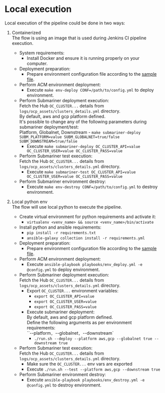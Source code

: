 # Local execution

Local execution of the pipeline could be done in two ways:
1) Containerized  
   The flow is using an image that is used during Jenkins CI pipeline execution.

   * System requirements:
     * Install Docker and ensure it is running properly on your computer.
   * Deployment preparation:
     * Prepare environment configuration file according to the [sample file](config.yml.sample).
   * Perform ACM environment deployment:
     * Execute `make env-deploy CONF=/path/to/config.yml` to deploy environment.
   * Perform Submariner deployment execution:  
     Fetch the Hub `OC_CLUSTER...` details from `logs/ocp_assets/clusters_details.yml` directory.  
     By default, aws and gcp platform defined.  
     It's possible to change any of the following parameters during submariner deployment/test:  
     Platform, Globalnet, Downstream - `make submariner-deploy SUBM_PLATFORM=value SUBM_GLOBALNET=true/false SUBM_DOWNSTREAM=true/false`
     * Execute `make submariner-deploy OC_CLUSTER_API=value OC_CLUSTER_USER=value OC_CLUSTER_PASS=value`
   * Perform Submariner test execution:  
     Fetch the Hub `OC_CLUSTER...` details from `logs/ocp_assets/clusters_details.yml` directory.
     * Execute `make submariner-test OC_CLUSTER_API=value OC_CLUSTER_USER=value OC_CLUSTER_PASS=value`
   * Perform Submariner environment destroy:
     * Execute `make env-destroy CONF=/path/to/config.yml` to destroy environment.

2) Local python env  
   The flow will use local python to execute the pipeline.

   * Create virtual environment for python requirements and activate it:
     * `virtualenv <venv_name> && source <venv_name>/bin/activate`
   * Install python and ansible requirements:
     * `pip install -r requirements.txt`
     * `ansible-galaxy collection install -r requirements.yml`
   * Deployment preparation:
     * Prepare environment configuration file according to the [sample file](config.yml.sample).
   * Perform ACM environment deployment:
     * Execute `ansible-playbook playbooks/env_deploy.yml -e @config.yml` to deploy environment.
   * Perform Submariner deployment execution:  
     Fetch the Hub `OC_CLUSTER...` details from `logs/ocp_assets/clusters_details.yml` directory.
     * Export `OC_CLUSTER...` environment variables:
       * `export OC_CLUSTER_API=value`
       * `export OC_CLUSTER_USER=value`
       * `export OC_CLUSTER_PASS=value`
     * Execute submariner deployment:  
       By default, aws and gcp platform defined.  
       Define the following arguments as per environment requirements:  
       ``--platform`, `--globalnet`, `--downstream`
       * `./run.sh --deploy --platform aws,gcp --globalnet true --downstream true`
   * Perform Submariner test execution:  
     Fetch the Hub `OC_CLUSTER...` details from `logs/ocp_assets/clusters_details.yml` directory.
     * Make sure the `OC_CLUSTER...` env vars are exported
     * Execute `./run.sh --test --platform aws,gcp --downstream true`
   * Perform Submariner environment destroy:
     * Execute `ansible-playbook playbooks/env_destroy.yml -e @config.yml` to destroy environment.
